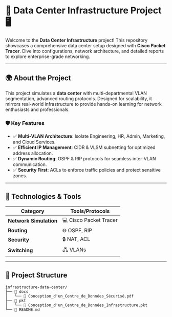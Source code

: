 # 🚀 Data Center Infrastructure Project 🖥️

Welcome to the **Data Center Infrastructure** project! This repository showcases a comprehensive data center setup designed with **Cisco Packet Tracer**. Dive into configurations, network architecture, and detailed reports to explore enterprise-grade networking.

---

## 🌍 **About the Project**

This project simulates a **data center** with multi-departmental VLAN segmentation, advanced routing protocols. Designed for scalability, it mirrors real-world infrastructure to provide hands-on learning for network enthusiasts and professionals.


### 🛡️ **Key Features**
- ✅ **Multi-VLAN Architecture**: Isolate Engineering, HR, Admin, Marketing, and Cloud Services.
- ✅ **Efficient IP Management**: CIDR & VLSM subnetting for optimized address allocation.
- ✅ **Dynamic Routing**: OSPF & RIP protocols for seamless inter-VLAN communication.
- ✅ **Security First**: ACLs to enforce traffic policies and protect sensitive zones.

---

## 🔧 **Technologies & Tools**

| Category              | Tools/Protocols                                                                 |
|-----------------------|---------------------------------------------------------------------------------|
| **Network Simulation**| 💻 Cisco Packet Tracer |
| **Routing**           | 🌐 OSPF, RIP                                                                     |
| **Security**          | 🔒 NAT, ACL                                                  |
| **Switching**         | 🖧 VLANs                                                      |

---

## 📂 **Project Structure**

```plaintext
infrastructure-data-center/
├── 📁 docs
│   └── 📄 Conception_d'un_Centre_de_Données_Sécurisé.pdf
├── 📁 pkt
│   └── 📄 Conception_d'un_Centre_de_Données_Infrastructure.pkt
└── 📄 README.md
